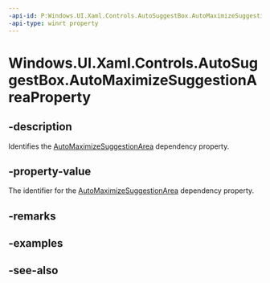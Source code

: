 ```yaml
---
-api-id: P:Windows.UI.Xaml.Controls.AutoSuggestBox.AutoMaximizeSuggestionAreaProperty
-api-type: winrt property
---
```


<!-- Property syntax
public Windows.UI.Xaml.DependencyProperty AutoMaximizeSuggestionAreaProperty { get; }
-->

# Windows.UI.Xaml.Controls.AutoSuggestBox.AutoMaximizeSuggestionAreaProperty

## -description
Identifies the [AutoMaximizeSuggestionArea](autosuggestbox_automaximizesuggestionarea.md) dependency property.



## -property-value
The identifier for the [AutoMaximizeSuggestionArea](autosuggestbox_automaximizesuggestionarea.md) dependency property.

## -remarks

## -examples

## -see-also
